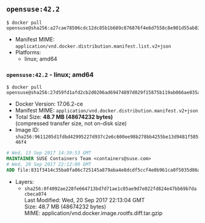 ## `opensuse:42.2`

```console
$ docker pull opensuse@sha256:a27cae78506cdc12dc85b1b689c876876f4e6d7558c8e901d55ab83f3631e3a7
```

-	Manifest MIME: `application/vnd.docker.distribution.manifest.list.v2+json`
-	Platforms:
	-	linux; amd64

### `opensuse:42.2` - linux; amd64

```console
$ docker pull opensuse@sha256:27d59fd1afd2cb2d0206ad69474897d029f15875b119ab066ae035a4b047f6ac
```

-	Docker Version: 17.06.2-ce
-	Manifest MIME: `application/vnd.docker.distribution.manifest.v2+json`
-	Total Size: **48.7 MB (48674232 bytes)**  
	(compressed transfer size, not on-disk size)
-	Image ID: `sha256:9611205d1fdbd42995227d937c2e6c600ee98b278bb4255be13d9481f58546f4`

```dockerfile
# Wed, 13 Sep 2017 14:39:53 GMT
MAINTAINER SUSE Containers Team <containers@suse.com>
# Wed, 20 Sep 2017 22:12:09 GMT
ADD file:831f3414c35ba0fa06c725145a879aba4e8dcdf5ccf4e0b961ca0f5035d86a75 in / 
```

-	Layers:
	-	`sha256:0f4092ae228fe664713bd7d71ae1c05ae9d7e022fd824e47bb69b7dacbeca074`  
		Last Modified: Wed, 20 Sep 2017 22:13:04 GMT  
		Size: 48.7 MB (48674232 bytes)  
		MIME: application/vnd.docker.image.rootfs.diff.tar.gzip
